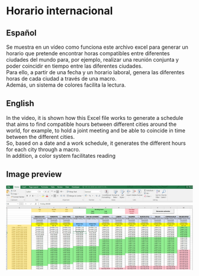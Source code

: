 # Horario internacional
## Español
Se muestra en un vídeo como funciona este archivo excel para generar un horario que pretende encontrar horas compatibles entre diferentes ciudades del mundo para, por ejemplo, realizar una reunión conjunta y poder coincidir en tiempo entre las diferentes ciudades.  
Para ello, a partir de una fecha y un horario laboral, genera las diferentes horas de cada ciudad a través de una macro.  
Además, un sistema de colores facilita la lectura.

## English
In the video, it is shown how this Excel file works to generate a schedule that aims to find compatible hours between different cities around the world, for example, to hold a joint meeting and be able to coincide in time between the different cities.  
So, based on a date and a work schedule, it generates the different hours for each city through a macro.  
In addition, a color system facilitates reading

## Image preview
![Preview](https://raw.githubusercontent.com/isromar/excel/main/Horario%20internacional/preview.jpg)
